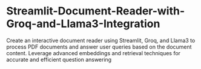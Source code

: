 # Streamlit-Document-Reader-with-Groq-and-Llama3-Integration
Create an interactive document reader using Streamlit, Groq, and Llama3 to process PDF documents and answer user queries based on the document content. Leverage advanced embeddings and retrieval techniques for accurate and efficient question answering

